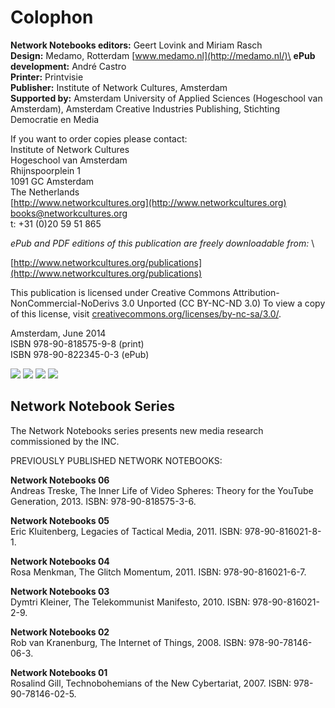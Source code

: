 # Colophon 

**Network Notebooks editors:** Geert Lovink and Miriam Rasch\
**Design:** Medamo, Rotterdam [www.medamo.nl](http://medamo.nl/)\
**ePub development:** André Castro\
**Printer:** Printvisie\
**Publisher:** Institute of Network Cultures, Amsterdam\
**Supported by:** Amsterdam University of Applied Sciences (Hogeschool
van Amsterdam), Amsterdam Creative Industries Publishing, Stichting
Democratie en Media

If you want to order copies please contact: \
Institute of Network Cultures \
Hogeschool van Amsterdam \
Rhijnspoorplein 1 \
1091 GC Amsterdam \
The Netherlands \
[http://www.networkcultures.org](http://www.networkcultures.org) \
books@networkcultures.org \
t: +31 (0)20 59 51 865

*ePub and PDF editions of this publication are freely downloadable
from:* \

[http://www.networkcultures.org/publications](http://www.networkcultures.org/publications)

This publication is licensed under Creative Commons
Attribution-NonCommercial-NoDerivs 3.0 Unported (CC BY-NC-ND 3.0) To
view a copy of this license, visit
[creativecommons.org/licenses/by-nc-sa/3.0/](http://creativecommons.org/licenses/by-nc-sa/3.0/).

Amsterdam, June 2014 \
ISBN 978-90-818575-9-8 (print) \
ISBN 978-90-822345-0-3 (ePub)

![](images/000000.png) ![](images/000011.jpg) ![](images/000001.jpg)
![](images/000005.jpg)

## Network Notebook Series 

The Network Notebooks series presents new media research commissioned by
the INC.

PREVIOUSLY PUBLISHED NETWORK NOTEBOOKS:

**Network Notebooks 06** \
Andreas Treske, The Inner Life of Video Spheres: Theory for the YouTube
Generation, 2013. ISBN: 978-90-818575-3-6.

**Network Notebooks 05** \
Eric Kluitenberg, Legacies of Tactical Media, 2011. ISBN:
978-90-816021-8-1.

**Network Notebooks 04** \
Rosa Menkman, The Glitch Momentum, 2011. ISBN: 978-90-816021-6-7.

**Network Notebooks 03** \
Dymtri Kleiner, The Telekommunist Manifesto, 2010. ISBN:
978-90-816021-2-9.

**Network Notebooks 02** \
Rob van Kranenburg, The Internet of Things, 2008. ISBN:
978-90-78146-06-3. 

**Network Notebooks 01** \
Rosalind Gill, Technobohemians of the New Cybertariat, 2007. ISBN:
978-90-78146-02-5.

